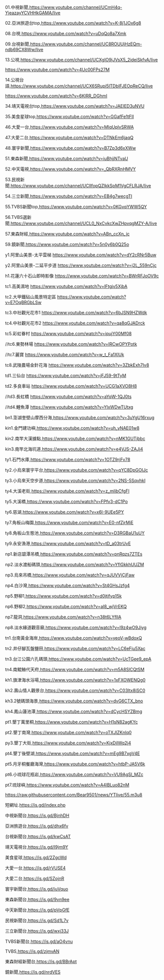01.中視新聞,https://www.youtube.com/channel/UCmH4q-YjeazayYCVHHkGAMA/live

02.亞洲旅遊台top,https://www.youtube.com/watch?v=K-8j1JOx6g8

08.台視,https://www.youtube.com/watch?v=uDqQo8a7Xmk

09.台視新聞,https://www.youtube.com/channel/UC8ROUUjHzEQm-ndb69CX8Ww/live

13.公視,https://www.youtube.com/channel/UCXgIO9jJVsX5_2ideiSkfvA/live

https://www.youtube.com/watch?v=4Uc00FPs27M

14.公視台語,https://www.youtube.com/channel/UCX6SRupi5lTDbIFJEOpReCQ/live

https://www.youtube.com/watch?v=6KlRR_DGhmI

34.靖天電視台top,https://www.youtube.com/watch?v=JAElED3uNVU

35.美食星球top,https://www.youtube.com/watch?v=GGafFe1tFII

46.大愛一台,https://www.youtube.com/watch?v=MIqUplvSRWA

47.大愛二台,https://www.youtube.com/watch?v=DTNkEm6jaqQ

48.寰宇新聞,https://www.youtube.com/watch?v=B7Zp3d6xXWw

51.東森新聞,https://www.youtube.com/watch?v=iuBhjjNTvaU

52.中天電視,https://www.youtube.com/watch?v=_QbRXRnHMVY

53.民視新聞,https://www.youtube.com/channel/UClIfopQZlkkSpM1VgCFLRJA/live

54.三立新聞,https://www.youtube.com/watch?v=EB4g7wecgTI

55.TVBS新聞top,https://www.youtube.com/watch?v=0KGvqYWW5QY

56.TVBS選新聞,https://www.youtube.com/channel/UCL0_NxCvkcXwZHpvqgMZY-A/live

57.東森財經,https://www.youtube.com/watch?v=ABn_ccXn_jc

59.鏡新聞,https://www.youtube.com/watch?v=5n0y6b0Q25o

y1.阿里山美景-太平雲梯  https://www.youtube.com/watch?v=dY2cRNr5Buw

y2.阿里山美景-二延平步道 https://www.youtube.com/watch?v=j2L_559nCjc

h1.花蓮六十石山即時影像 https://www.youtube.com/watch?v=BWrRFJoOV9c

tc1.高美濕地 https://www.youtube.com/watch?v=lFtgjv5XjbA

tc2.大甲鐵砧山風景特定區 https://www.youtube.com/watch?v=E7OqBRGbLSw

tc3.中社觀光花市1  https://www.youtube.com/watch?v=6bJSN9HZWdk

tc4.中社觀光花市2  https://www.youtube.com/watch?v=qa8qGJADrck

tc5.彩虹眷村  https://www.youtube.com/watch?v=ipujY00Mf08

//tc6.東勢林場 https://www.youtube.com/watch?v=IRCwOPYPotk

//tc7.麗寶 https://www.youtube.com/watch?v=w_t_Fa1XlUk

tc8.武陵農場金針花海 https://www.youtube.com/watch?v=3ZbkExh7Iv8

td1.三仙台 https://www.youtube.com/watch?v=jFJ59-9tTyM

td2.多良車站 https://www.youtube.com/watch?v=UCG1aXVO8H8

//td3.長虹橋 https://www.youtube.com/watch?v=aYqW-1QJ0ts

//td4.鯉魚潭 https://www.youtube.com/watch?v=YlxWDwTUtxg

bn1.澎湖奎壁山摩西分海,https://www.youtube.com/watch?v=3uYgU16rxug

kin1.金門建功嶼,https://www.youtube.com/watch?v=uh_yNAE01w8 

kin2.南竿大漢據點,https://www.youtube.com/watch?v=nMK1GUTjbbc

kin3.南竿北海坑道,https://www.youtube.com/watch?v=e4VJS-ZAJj4

ty1.石門水庫,https://www.youtube.com/watch?v=1OTZ9rjFv78  

ty2.小烏來寰宇平台,https://www.youtube.com/watch?v=qYC8DpGOIJc

ty3.小烏來天空步道,https://www.youtube.com/watch?v=2NS-5SqvhkI

ty4.大溪老街,https://www.youtube.com/watch?v=z_mlibCfgFI

ty5.大溪橋,https://www.youtube.com/watch?v=FPfv3-dC1Po

ty6.慈湖,https://www.youtube.com/watch?v=x6I-9UEe5PY

ty7.角板山梅園,https://www.youtube.com/watch?v=E0-nfZjrMiE

ty8.角板山生態池,https://www.youtube.com/watch?v=D3RGBaU1uUY

ty9.永安漁港,https://www.youtube.com/watch?v=tD_a03trUvE

np1.新店碧潭吊橋,https://www.youtube.com/watch?v=pnRqzs7ZTEs 
 
np2.淡水渡船碼頭,https://www.youtube.com/watch?v=YflGkkhUUZM

np3.烏來吊橋,https://www.youtube.com/watch?v=qJUVVjCjFaw

np4.白沙灣,https://www.youtube.com/watch?v=St4GHsJzfg4

np5.野柳1,https://www.youtube.com/watch?v=d0jtifyp15k

np6.野柳2,https://www.youtube.com/watch?v=aI8_wjVrEKQ

np7.龍洞,https://www.youtube.com/watch?v=n38t6LYflIA

np8.淡水緣道觀音廟,https://www.youtube.com/watch?v=l9z4wO9Jiyg

tn1.台南黃金海岸,https://www.youtube.com/watch?v=yeoV-wBdoxQ  

tn2.井仔腳瓦盤鹽田,https://www.youtube.com/watch?v=LC6eFju5Xac

tn3.台江公園六孔碼頭,https://www.youtube.com/watch?v=UcTGee9_epA

tn4.南鯤鯓代天府,https://www.youtube.com/watch?v=m5A8SlCQtSM

kh1.旗津海水浴場,https://www.youtube.com/watch?v=1xFXOWENQg0 
  
kh2.壽山情人觀景台,https://www.youtube.com/watch?v=C03Itx8iSC0

kh3.2號碼頭海景,https://www.youtube.com/watch?v=dvG6CTX_bno

kh4.鳳山蓮池潭,https://www.youtube.com/watch?v=dCycHSYZBmg

pt1.墾丁萬里桐,https://www.youtube.com/watch?v=H1sN82agKYc

pt2.墾丁南灣,https://www.youtube.com/watch?v=oTXJlZKnlq0

py3.墾丁大街,https://www.youtube.com/watch?v=KjxDilWq2j4

pt4.墾丁後壁湖,https://www.youtube.com/watch?v=mEg9B7xgV4E

pt5.月牙桐餐廳海灣,https://www.youtube.com/watch?v=htbP-JA5V6k

pt6.小琉球花瓶岩,https://www.youtube.com/watch?v=VU9AgSl_MZc

pt7.琉球嶼,https://www.youtube.com/watch?v=A4lBLuo82nM





https://raw.githubusercontent.com/Bear9501/news/YTlive/55.m3u8

短網址.https://is.gd/index.php


中視新聞台,https://is.gd/BjnhDH

亞洲旅遊台,https://is.gd/dhx6fv

台視新聞台,https://is.gd/kwCsAT

靖天電視台,https://is.gd/I9jm9Y

美食星球,https://is.gd/2ZgcWd

大愛一台,https://is.gd/rVUSE4

大愛二台,https://is.gd/SZojnR

寰宇新聞台,https://is.gd/iuVquo

東森新聞台,https://is.gd/9vn9ee

中天新聞台,https://is.gd/pVpGfE

民視新聞台,https://is.gd/Sd1L7v

三立新聞台,https://is.gd/wxj33J

TVBS新聞台,https://is.gd/aO4vnu

TVBS,https://is.gd/zjmvAN

東森財經新聞台,https://is.gd/BBrApt

鏡新聞,https://is.gd/nrdVES
